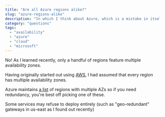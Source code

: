 ```yaml
---
title: "Are all Azure regions alike?"
slug: "azure-regions-alike"
description: "In which I think about Azure, which is a mistake in itself"
category: "questions"
tags:
  - "availability"
  - "azure"
  - "cloud"
  - "microsoft"
---
```


No! As I learned recently, only a handful of regions feature multiple availability zones.

Having originally started out using [AWS](https://aws.amazon.com), I had assumed that every region has multiple availability zones.

Azure maintains [a list](https://docs.microsoft.com/en-us/azure/availability-zones/az-region#azure-regions-with-availability-zones) of regions with multiple AZs so if you need redundancy, you're best off picking one of these.

Some services may refuse to deploy entirely (such as "geo-redundant" gateways in us-east as I found out recently)
